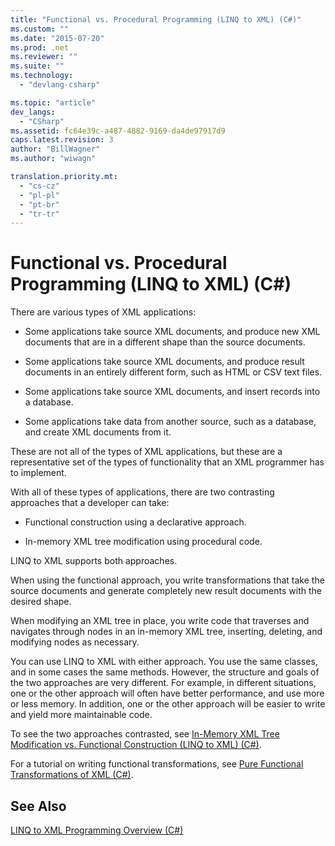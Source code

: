 ```yaml
---
title: "Functional vs. Procedural Programming (LINQ to XML) (C#)"
ms.custom: ""
ms.date: "2015-07-20"
ms.prod: .net
ms.reviewer: ""
ms.suite: ""
ms.technology: 
  - "devlang-csharp"

ms.topic: "article"
dev_langs: 
  - "CSharp"
ms.assetid: fc64e39c-a487-4882-9169-da4de97917d9
caps.latest.revision: 3
author: "BillWagner"
ms.author: "wiwagn"

translation.priority.mt: 
  - "cs-cz"
  - "pl-pl"
  - "pt-br"
  - "tr-tr"
---
```

# Functional vs. Procedural Programming (LINQ to XML) (C#)
There are various types of XML applications:  
  
-   Some applications take source XML documents, and produce new XML documents that are in a different shape than the source documents.  
  
-   Some applications take source XML documents, and produce result documents in an entirely different form, such as HTML or CSV text files.  
  
-   Some applications take source XML documents, and insert records into a database.  
  
-   Some applications take data from another source, such as a database, and create XML documents from it.  
  
 These are not all of the types of XML applications, but these are a representative set of the types of functionality that an XML programmer has to implement.  
  
 With all of these types of applications, there are two contrasting approaches that a developer can take:  
  
-   Functional construction using a declarative approach.  
  
-   In-memory XML tree modification using procedural code.  
  
 LINQ to XML supports both approaches.  
  
 When using the functional approach, you write transformations that take the source documents and generate completely new result documents with the desired shape.  
  
 When modifying an XML tree in place, you write code that traverses and navigates through nodes in an in-memory XML tree, inserting, deleting, and modifying nodes as necessary.  
  
 You can use LINQ to XML with either approach. You use the same classes, and in some cases the same methods. However, the structure and goals of the two approaches are very different. For example, in different situations, one or the other approach will often have better performance, and use more or less memory. In addition, one or the other approach will be easier to write and yield more maintainable code.  
  
 To see the two approaches contrasted, see [In-Memory XML Tree Modification vs. Functional Construction (LINQ to XML) (C#)](../../../../csharp/programming-guide/concepts/linq/in-memory-xml-tree-modification-vs-functional-construction-linq-to-xml.md).  
  
 For a tutorial on writing functional transformations, see [Pure Functional Transformations of XML (C#)](../../../../csharp/programming-guide/concepts/linq/pure-functional-transformations-of-xml.md).  
  
## See Also  
 [LINQ to XML Programming Overview (C#)](../../../../csharp/programming-guide/concepts/linq/linq-to-xml-programming-overview.md)

